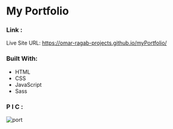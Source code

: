 # My Portfolio

### Link :

Live Site URL: https://omar-ragab-projects.github.io/myPortfolio/

### Built With:

- HTML
- CSS
- JavaScript
- Sass

### P I C :

![port](https://github.com/user-attachments/assets/87b321d3-19ea-4a1a-a104-3008cfc634bb)
